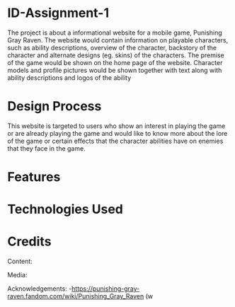 # ID-Assignment-1
The project is about a informational website for a mobile game, Punishing Gray Raven. The website would contain information on playable characters, such as ability descriptions, overview of the character, backstory of the character and alternate designs (eg. skins) of the characters. The premise of the game would be shown on the home page of the website.
Character models and profile pictures would be shown together with text along with ability descriptions and logos of the ability

# Design Process
This website is targeted to users who show an interest in playing the game or are already playing the game and would like to know more about the lore of the game or certain effects that the character abilities have on enemies that they face in the game.


# Features



# Technologies Used



# Credits
Content:



Media:



Acknowledgements:
-https://punishing-gray-raven.fandom.com/wiki/Punishing_Gray_Raven (w

